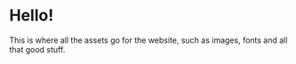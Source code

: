 # Hello!
This is where all the assets go for the website, such as images, fonts and all that good stuff.